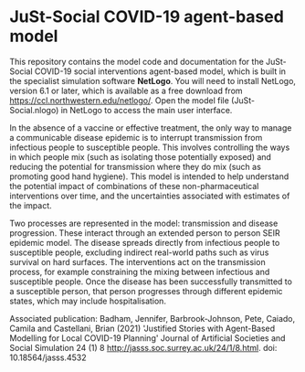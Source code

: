 # JuSt-Social COVID-19 agent-based model

This repository contains the model code and documentation for the JuSt-Social COVID-19 social interventions agent-based model, which is built in the specialist simulation software **NetLogo**. You will need to install NetLogo, version 6.1 or later, which is available as a free download from https://ccl.northwestern.edu/netlogo/. Open the model file (JuSt-Social.nlogo) in NetLogo to access the main user interface.

In the absence of a vaccine or effective treatment, the only way to manage a communicable disease epidemic is to interrupt transmission from infectious people to susceptible people. This involves controlling the ways in which people mix (such as isolating those potentially exposed) and reducing the potential for transmission where they do mix (such as promoting good hand hygiene). This model is intended to help understand the potential impact of combinations of these non-pharmaceutical interventions over time, and the uncertainties associated with estimates of the impact.

Two processes are represented in the model: transmission and disease progression. These interact through an extended person to person SEIR epidemic model. The disease spreads directly from infectious people to susceptible people, excluding indirect real-world paths such as virus survival on hard surfaces. The interventions act on the transmission process, for example constraining the mixing between infectious and susceptible people. Once the disease has been successfully transmitted to a susceptible person, that person progresses through different epidemic states, which may include hospitalisation.

Associated publication: Badham, Jennifer, Barbrook-Johnson, Pete, Caiado, Camila and Castellani, Brian (2021) 'Justified Stories with Agent-Based Modelling for Local COVID-19 Planning' Journal of Artificial Societies and Social Simulation 24 (1) 8 <http://jasss.soc.surrey.ac.uk/24/1/8.html>. doi: 10.18564/jasss.4532
